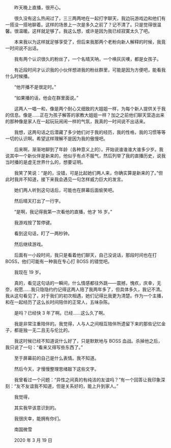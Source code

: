 　　昨天晚上直播，很开心。

　　很久没有这么热闹过了，三三两两地在一起打字聊天，我边玩游戏边和他们有一搭没一搭地聊着。这样的场景上一次是多久之前了？记不清了。只是觉得很温馨。很温暖。这样就足够了。我这么想，或许是因为我已经寂寞太久了吧。

　　本来我以为这样就足够享受了，但后来我那两个老粉向新人解释的时候，我竟一时间说不出话。

　　我有两个认识很久的粉丝了，一个名晴天呐，一个唤灰灰噢，都是女孩子。

　　有近段时间才认识我的小伙伴想进我的粉丝群里，可能是因为方便吧，能看我什么时候播。

　　“他开播不是很定时。”

　　“如果播的话，他会在群里面说。”

　　这两人一唱一和，像是两个耐心又细致的大姐姐一样，为每个新人提供关于我的信息。像是……正在为孩子解答的家教大姐姐一样？加之之前他们聊天营造出来的那种像是家人在一起玩玩闹闹一样的气氛，我真的一时间说不出话来。

　　我想，这两句话之后潜藏了多少她们对于我的经历，我的性格，我的习惯等等一切的认识啊。希望这样理解不是因为我的傲慢吧。

　　后来啊，渐渐地聊到了年龄（各种意义上的）。开始说谁谁谁大谁多少岁。我说其中一个新伙伴是新来的，他似乎有点不服气，然后列举了我的直播历史，说我当时播的是虚无世界什么的，想要证明。

　　我笑了笑说：“是的，没错，可是比起她们两人来，你确实算是新来的了。”但此时我并不知道，接下来我会遇见一句怎样威力巨大的发言。

　　她们两人听到这句话后，可能也在屏幕后面偷笑吧。

　　然后晴天打出了一行字。

　　“是啊，我记得我第一次看他的直播，他才 16 岁。”

　　我游戏按了暂停键。

　　看到这句话，盯了一两秒钟。

　　然后继续游戏。

　　后面有一小段时间，我只是看着他们聊天，自己没说话，那段时间也在打 BOSS，他们可能有一种我在专心打 BOSS 的错觉吧。

　　我现在 19 岁。

　　真的，看见这句话的一瞬间，什么情感都往外跳——震撼，愧疚，庆幸，无奈，祝愿……我只隐隐约约记得这两人陪了我两年多了，但具体多久，我记不清。我从这句看见了，对于我们的初次相遇，她们记得比我更为清楚。作为一个主播，和在一起经历了这么长时间陪伴的正常人，五味杂陈。

　　是吗？已经快 3 年了啊。已经……这么久了啊。

　　我是非常注重陪伴的。我觉得，人与人之间相互陪伴所遗留下来的那些记忆金子，都是独一无二且无与伦比的。

　　我这时候已经不知道说什么好了，只是默默地与 BOSS 血战。杀掉他之后，我只说了一句：“看来又得写些东西了。”

　　至于屏幕前的自己是什么表情。我不知道。

　　然后今天，才慢慢整理思绪敲下这些文字。

　　我曾看过一个问题：“异性之间真的有纯洁的友谊吗？”有一个回答让我印象深刻：“友不友谊我不知道，但是关系好的，能上升到家人。”

　　我觉得，

　　其实我早该意识到的。



　　我很庆幸，能拥有你们。



　　南国微雪

　　2020 年 3 月 19 日

